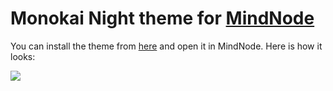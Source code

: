 # Monokai Night theme for [MindNode](https://mindnode.com)

You can install the theme from [here](https://cdn.jsdelivr.net/gh/nikitavoloboev/my-mac-os@master/mindnode/Monokai%20Night.mindnodetheme) and open it in MindNode. Here is how it looks:

![](https://i.imgur.com/Y7rqrKt.png)
